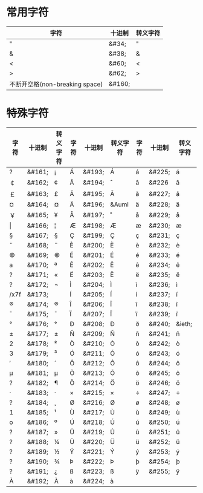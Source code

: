# 常用字符

| 字符                           | 十进制     | 转义字符   |
|------------------------------|---------|--------|
| "                            | &\#34;  | &quot; |
| &                            | &\#38;  | &amp;  |
| <                            | &\#60;  | &lt;   |
| >                            | &\#62;  | &gt;   |
| 不断开空格\(non\-breaking space\) | &\#160; | &nbsp; |

# 特殊字符

| 字符   | 十进制     | 转义字符     | 字符      | 十进制     | 转义字符     | 字符 | 十进制     | 转义字符     |
|------|---------|----------|---------|---------|----------|----|---------|----------|
| ?    | &\#161; | &iexcl;  | Á       | &\#193; | &Aacute; | á  | &\#225; | &aacute; |
| ￠    | &\#162; | &cent;   | Â       | &\#194; | &circ;   | â  | &\#226  | &acirc;  |
| ￡    | &\#163; | &pound;  | Ã       | &\#195; | &Atilde; | ã  | &\#227; | &atilde; |
| ¤    | &\#164; | &curren; | Ä       | &\#196; | &Auml    | ä  | &\#228; | &auml;   |
| ￥    | &\#165; | &yen;    | Å       | &\#197; | &ring;   | å  | &\#229; | &aring;  |
| \|   | &\#166; | &brvbar; | Æ       | &\#198; | &AElig;  | æ  | &\#230; | &aelig;  |
| §    | &\#167; | &sect;   | Ç       | &\#199; | &Ccedil; | ç  | &\#231; | &ccedil; |
| ¨    | &\#168; | &uml;    | È       | &\#200; | &Egrave; | è  | &\#232; | &egrave; |
| ©    | &\#169; | &copy;   | É       | &\#201; | &Eacute; | é  | &\#233; | &eacute; |
| a    | &\#170; | &ordf;   | Ê       | &\#202; | &Ecirc;  | ê  | &\#234; | &ecirc;  |
| ?    | &\#171; | &laquo;  | Ë       | &\#203; | &Euml;   | ë  | &\#235; | &euml;   |
| ?    | &\#172; | &not;    | Ì       | &\#204; | &Igrave; | ì  | &\#236; | &igrave; |
| /x7f | &\#173; | &shy;    | Í       | &\#205; | &Iacute; | í  | &\#237; | &iacute; |
| ®    | &\#174; | &reg;    | Î       | &\#206; | &Icirc;  | î  | &\#238; | &icirc;  |
| ˉ    | &\#175; | &macr;   | Ï       | &\#207; | &Iuml;   | ï  | &\#239; | &iuml;   |
| °    | &\#176; | &deg;    | Ð       | &\#208; | &ETH;    | ð  | &\#240; | &ieth;   |
| ±    | &\#177; | &plusmn; | Ñ       | &\#209; | &Ntilde; | ñ  | &\#241; | &ntilde; |
| 2    | &\#178; | &sup2;   | Ò       | &\#210; | &Ograve; | ò  | &\#242; | &ograve; |
| 3    | &\#179; | &sup3;   | Ó       | &\#211; | &Oacute; | ó  | &\#243; | &oacute; |
| ′    | &\#180; | &acute;  | Ô       | &\#212; | &Ocirc;  | ô  | &\#244; | &ocirc;  |
| μ    | &\#181; | &micro;  | Õ       | &\#213; | &Otilde; | õ  | &\#245; | &otilde; |
| ?    | &\#182; | &para;   | Ö       | &\#214; | &Ouml;   | ö  | &\#246; | &ouml;   |
| ·    | &\#183; | &middot; | &times; | &\#215; | &times;  | ÷  | &\#247; | &divide; |
| ?    | &\#184; | &cedil;  | Ø       | &\#216; | &Oslash; | ø  | &\#248; | &oslash; |
| 1    | &\#185; | &sup1;   | Ù       | &\#217; | &Ugrave; | ù  | &\#249; | &ugrave; |
| o    | &\#186; | &ordm;   | Ú       | &\#218; | &Uacute; | ú  | &\#250; | &uacute; |
| ?    | &\#187; | &raquo;  | Û       | &\#219; | &Ucirc;  | û  | &\#251; | &ucirc;  |
| ?    | &\#188; | &frac14; | Ü       | &\#220; | &Uuml;   | ü  | &\#252; | &uuml;   |
| ?    | &\#189; | &frac12; | Ý       | &\#221; | &Yacute; | ý  | &\#253; | &yacute; |
| ?    | &\#190; | &frac34; | Þ       | &\#222; | &THORN;  | þ  | &\#254; | &thorn;  |
| ?    | &\#191; | &iquest; | ß       | &\#223; | &szlig;  | ÿ  | &\#255; | &yuml;   |
| À    | &\#192; | &Agrave; | à       | &\#224; | &agrave; | 　  |
